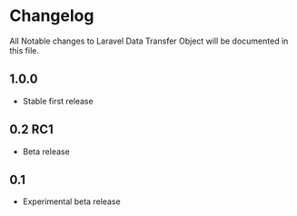 # Changelog

All Notable changes to Laravel Data Transfer Object will be documented in this file.

## 1.0.0
- Stable first release
## 0.2 RC1
- Beta release
## 0.1
- Experimental beta release
